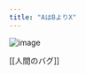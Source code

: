 ```yaml
---
title: "AはBよりX"
---
```


![image](https://gyazo.com/150e1c50984e1f8259414b2822c1583d/thumb/1000)

[[人間のバグ]]

